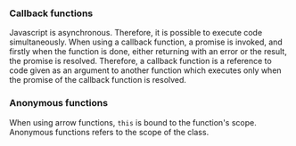 ### Callback functions

Javascript is asynchronous. Therefore, it is possible to execute code simultaneously. When using a callback function,
a promise is invoked, and firstly when the function is done, either returning with an error or the result, the promise
is resolved.
Therefore, a callback function is a reference to code given as an argument to another function which executes
only when the promise of the callback function is resolved.

### Anonymous functions

When using arrow functions, `this` is bound to the function's scope. Anonymous functions refers to the scope of
the class.

